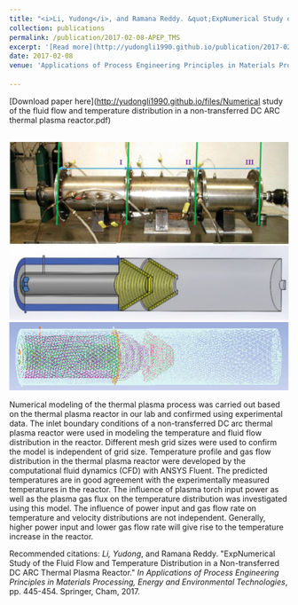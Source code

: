 ```yaml
---
title: "<i>Li, Yudong</i>, and Ramana Reddy. &quot;ExpNumerical Study of the Fluid Flow and Temperature Distribution in a Non-transferred DC ARC Thermal Plasma Reactor.&quot; <i>In Applications of Process Engineering Principles in Materials Processing, Energy and Environmental Technologies</i>, pp. 445-454. Springer, Cham, 2017."
collection: publications
permalink: /publication/2017-02-08-APEP_TMS
excerpt: '[Read more](http://yudongli1990.github.io/publication/2017-02-08-APEP_TMS) and [**Download here**](http://yudongli1990.github.io/files/Numerical study of the fluid flow and temperature distribution in a non-transferred DC ARC thermal plasma reactor.pdf)'
date: 2017-02-08
venue: 'Applications of Process Engineering Principles in Materials Processing, Energy and Environmental Technologies'

---
```

[Download paper here](http://yudongli1990.github.io/files/Numerical study of the fluid flow and temperature distribution in a non-transferred DC ARC thermal plasma reactor.pdf)

<br/><img src='/images/APEP_TMS_2017-2.0.png'>
<br/><img src='/images/APEP_TMS_2017-2.1.png'>
<br/><img src='/images/APEP_TMS_2017-2.2.png'>

Numerical modeling of the thermal plasma process was carried out based on the thermal plasma reactor in our lab and confirmed using experimental data. The inlet boundary conditions of a non-transferred DC arc thermal plasma reactor were used in modeling the temperature and fluid flow distribution in the reactor. Different mesh grid sizes were used to confirm the model is independent of grid size. Temperature profile and gas flow distribution in the thermal plasma reactor were developed by the computational fluid dynamics (CFD) with ANSYS Fluent. The predicted temperatures are in good agreement with the experimentally measured temperatures in the reactor. The influence of plasma torch input power as well as the plasma gas flux on the temperature distribution was investigated using this model. The influence of power input and gas flow rate on temperature and velocity distributions are not independent. Generally, higher power input and lower gas flow rate will give rise to the temperature increase in the reactor.

Recommended citations: <i>Li, Yudong</i>, and Ramana Reddy. &quot;ExpNumerical Study of the Fluid Flow and Temperature Distribution in a Non-transferred DC ARC Thermal Plasma Reactor.&quot; <i>In Applications of Process Engineering Principles in Materials Processing, Energy and Environmental Technologies</i>, pp. 445-454. Springer, Cham, 2017.
